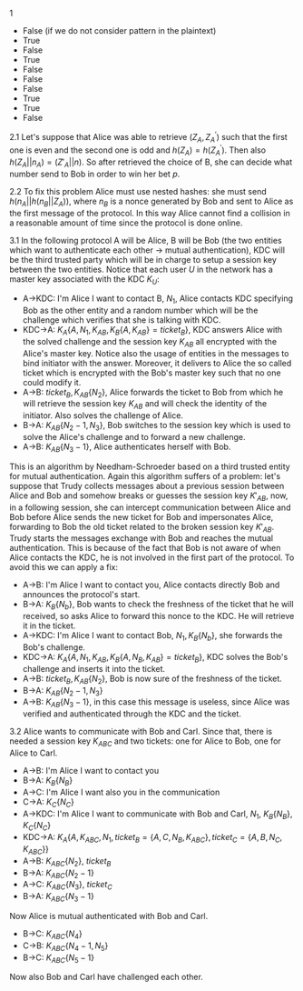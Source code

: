 1

- False (if we do not consider pattern in the plaintext)
- True
- False
- True
- False
- False
- False
- True
- True
- False



2.1 Let's suppose that Alice was able to retrieve $(Z_A, Z_{A}^{'})$ such that the first one is even and the second one is odd and $h(Z_A)=h(Z_A^{'})$. Then also $h(Z_A||n_A)=(Z'_A||n)$. So after retrieved the choice of B, she can decide what number send to Bob in order to win her bet $p$.

2.2 To fix this problem Alice must use nested hashes: she must send $h(n_A||h(n_B||Z_A))$, where $n_B$ is a nonce generated by Bob and sent to Alice as the first message of the protocol. In this way Alice cannot find a collision in a reasonable amount of time since the protocol is done online.



3.1 In the following protocol A will be Alice, B will be Bob (the two entities which want to authenticate each other -> mutual authentication), KDC will be the third trusted party which will be in charge to setup a session key between the two entities. Notice that each user $U$ in the network has a master key associated with the KDC $K_U$:

- A->KDC: I'm Alice I want to contact B, $N_1$, Alice contacts KDC specifying Bob as the other entity and a random number which will be the challenge which verifies that she is talking with KDC.
- KDC->A: $K_A\{A, N_1, K_{AB}, K_B\{A,K_{AB}\}=ticket_B\}$, KDC answers Alice with the solved challenge and the session key $K_{AB}$ all encrypted with the Alice's master key. Notice also the usage of entities in the messages to bind initiator with the answer. Moreover, it delivers to Alice the so called ticket which is encrypted with the Bob's master key such that no one could modify it.
- A->B: $ticket_B, K_{AB}\{N_2\}$, Alice forwards the ticket to Bob from which he will retrieve the session key $K_{AB}$ and will check the identity of the initiator. Also solves the challenge of Alice.
- B->A: $K_{AB}\{N_2-1,N_3\}$, Bob switches to the session key which is used to solve the Alice's challenge and to forward a new challenge.
- A->B: $K_{AB}\{N_3-1\}$, Alice authenticates herself with Bob.

This is an algorithm by Needham-Schroeder based on a third trusted entity for mutual authentication. Again this algorithm suffers of a problem: let's suppose that Trudy collects messages about a previous session between Alice and Bob and somehow breaks or guesses the session key $K'_{AB}$, now, in a following session, she can intercept communication between Alice and Bob before Alice sends the new ticket for Bob and impersonates Alice, forwarding to Bob the old ticket related to the broken session key $K'_{AB}$. Trudy starts the messages exchange with Bob and reaches the mutual authentication. This is because of the fact that Bob is not aware of when Alice contacts the KDC, he is not involved in the first part of the protocol. To avoid this we can apply a fix:

- A->B: I'm Alice I want to contact you, Alice contacts directly Bob and announces the protocol's start.
- B->A: $K_B\{N_b\}$, Bob wants to check the freshness of the ticket that he will received, so asks Alice to forward this nonce to the KDC. He will retrieve it in the ticket. 
- A->KDC: I'm Alice I want to contact Bob, $N_1, K_B\{N_b\}$, she forwards the Bob's challenge.
- KDC->A: $K_A\{A, N_1, K_{AB}, K_B\{A, N_B, K_{AB}\}=ticket_B\}$, KDC solves the Bob's challenge and inserts it into the ticket.
- A->B: $ticket_B, K_{AB}\{N_2\}$, Bob is now sure of the freshness of the ticket.
- B->A: $K_{AB}\{N_2-1,N_3\}$
- A->B: $K_{AB}\{N_3-1\}$, in this case this message is useless, since Alice was verified and authenticated through the KDC and the ticket.

3.2 Alice wants to communicate with Bob and Carl. Since that, there is needed a session key $K_{ABC}$ and two tickets: one for Alice to Bob, one for Alice to Carl. 

- A->B: I'm Alice I want to contact you
- B->A: $K_B\{N_B\}$
- A->C: I'm Alice I want also you in the communication
- C->A: $K_C\{N_C\}$
- A->KDC: I'm Alice I want to communicate with Bob and Carl, $N_1$, $K_B\{N_B\}$, $K_C\{N_C\}$
- KDC->A: $K_A\{A, K_{ABC}, N_1, ticket_B=\{A, C, N_B, K_{ABC}\}, ticket_C=\{A, B, N_C, K_{ABC}\}\}$
- A->B: $K_{ABC}\{N_2\}$, $ticket_B$
- B->A: $K_{ABC}\{N_2-1\}$
- A->C: $K_{ABC}\{N_3\}$, $ticket_C$
- B->A: $K_{ABC}\{N_3-1\}$

Now Alice is mutual authenticated with Bob and Carl. 

- B->C: $K_{ABC}\{N_4\}$
- C->B: $K_{ABC}\{N_4-1, N_5\}$
- B->C: $K_{ABC}\{N_5-1\}$

Now also Bob and Carl have challenged each other.

